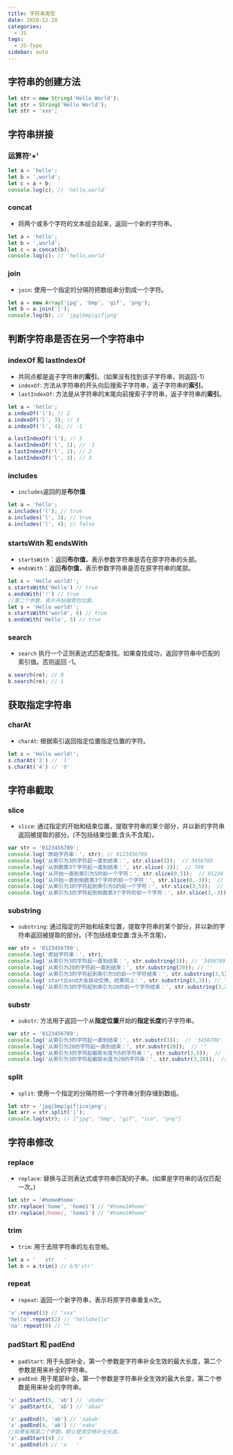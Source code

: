 ```yaml
---
title: 字符串类型
date: 2020-12-28
categories:
  - JS
tags:
  - JS-Type
sidebar: auto
---
```

## 字符串的创建方法
``` js
let str = new String('Hello World');
let str = String('Hello World');
let str = 'xxx';
```
## 字符串拼接
### 运算符'+'
``` js
let a = 'hello';
let b = ',world';
let c = a + b;
console.log(c); // 'hello,world'
```
### concat 
+ 将两个或多个字符的文本组合起来，返回一个新的字符串。
``` js
let a = 'hello';
let b = ',world';
let c = a.concat(b);
console.log(c); // 'hello,world'
```
### join
+ `join`: 使用一个指定的分隔符把数组串分割成一个字符。
```js
let a = new Array('jpg', 'bmp', 'gif', 'png');
let b = a.join('|');
console.log(b); // 'jpg|bmp|gif|png'
```
## 判断字符串是否在另一个字符串中
### indexOf 和 lastIndexOf
+ 共同点都是返子字符串的**索引**。（如果没有找到该子字符串，则返回-1）
+ `indexOf`: 方法从字符串的开头向后搜索子字符串，返子字符串的**索引**。
+ `lastIndexOf`: 方法是从字符串的末尾向前搜索子字符串，返子字符串的**索引**。
``` js
let a = 'hello';
a.indexOf('l'); // 2
a.indexOf('l', 3); // 3
a.indexOf('l', 4); // -1 

a.lastIndexOf('l'); // 3
a.lastIndexOf('l', 1); // -1
a.lastIndexOf('l', 2); // 2
a.lastIndexOf('l', 3); // 3
```
### includes
+ `includes`返回的是**布尔值**
``` js
let a = 'hello';
a.includes('l'); // true
a.includes('l', 3); // true
a.includes('l', 4); // false 
```
### startsWith 和 endsWith
+ `startsWith`：返回**布尔值**，表示参数字符串是否在原字符串的头部。
+ `endsWith`：返回**布尔值**，表示参数字符串是否在原字符串的尾部。
``` js
let s = 'Hello world!';
s.startsWith('Hello') // true
s.endsWith('!') // true
//第二个参数，表示开始搜索的位置。
let s = 'Hello world!';
s.startsWith('world', 6) // true
s.endsWith('Hello', 5) // true
```
### search
+ `search` 执行一个正则表达式匹配查找。如果查找成功，返回字符串中匹配的索引值。否则返回 -1。
``` js
a.search(re); // 0
b.search(re); // 1
```
## 获取指定字符串
### charAt
+ `charAt`: 根据索引返回指定位置指定位置的字符。
``` js
let s = 'Hello world!';
s.charAt('2') // 'l'
s.charAt('4') // '0'
```
## 字符串截取
### slice
+ `slice`: 通过指定的开始和结束位置，提取字符串的某个部分，并以新的字符串返回被提取的部分。(不包括结束位置:含头不含尾)，
``` js
var str = '0123456789';
console.log('原始字符串：', str); // 0123456789
console.log('从索引为3的字符起一直到结束：', str.slice(3));  // 3456789
console.log('从倒数第3个字符起一直到结束：', str.slice(-3));  // 789
console.log('从开始一直到索引为5的前一个字符：', str.slice(0,5));  // 01234
console.log('从开始一直到倒数第3个字符的前一个字符：', str.slice(0,-3));  // 0123456
console.log('从索引为3的字符起到索引为5的前一个字符：', str.slice(3,5));  // 34
console.log('从索引为3的字符起到倒数第3个字符的前一个字符：', str.slice(3,-3));  // 3456
```
### substring
+ `substring`: 通过指定的开始和结束位置，提取字符串的某个部分，并以新的字符串返回被提取的部分。(不包括结束位置:含头不含尾)，
``` js
var str = '0123456789';
console.log('原始字符串：', str);
console.log('从索引为3的字符起一直到结束：', str.substring(3)); // '3456789'
console.log('从索引为20的字符起一直到结束：', str.substring(20)); // ''
console.log('从索引为3的字符起到索引为5的前一个字符结束：', str.substring(3,5)); // '34'
console.log('start比end大会自动交换，结果同上：', str.substring(5,3)); // '34'
console.log('从索引为3的字符起到索引为20的前一个字符结束：', str.substring(3,20)); // '3456789'
```
### substr
+ `substr`: 方法用于返回一个从**指定位置**开始的**指定长度**的子字符串。
``` js
var str = '0123456789';
console.log('从索引为3的字符起一直到结束：', str.substr(3));  // '3456789'
console.log('从索引为20的字符起一直到结束：', str.substr(20));  // ''
console.log('从索引为3的字符起截取长度为5的字符串：', str.substr(3,5));  // '34567'
console.log('从索引为3的字符起截取长度为20的字符串：', str.substr(3,20));  // '3456789'
```
### split
+ `split`: 使用一个指定的分隔符把一个字符串分割存储到数组。
``` js
let str = 'jpg|bmp|gif|ico|png';
let arr = str.split('|');
console.log(str); // ["jpg", "bmp", "gif", "ico", "png"]
```
## 字符串修改
### replace
+ `replace`: 替换与正则表达式或字符串匹配的子串。(如果是字符串的话仅匹配一次。)
``` js
let str = '#home#home'
str.replace('home', 'home1') // "#home1#home"
str.replace(/home/, 'home1') // "#home1#home"
```
### trim
+ `trim`: 用于去除字符串的左右空格。
``` js
let a = '   str   '
let b = a.trim() // b为'str'
```
### repeat
+ `repeat`: 返回一个新字符串，表示将原字符串重复n次。
``` js
'x'.repeat(3) // "xxx"
'hello'.repeat(2) // "hellohello"
'na'.repeat(0) // ""
```
### padStart 和 padEnd
+ `padStart`: 用于头部补全，第一个参数是字符串补全生效的最大长度，第二个参数是用来补全的字符串。
+ `padEnd`: 用于尾部补全，第一个参数是字符串补全生效的最大长度，第二个参数是用来补全的字符串。
``` js
'x'.padStart(5, 'ab') // 'ababx'
'x'.padStart(4, 'ab') // 'abax'

'x'.padEnd(5, 'ab') // 'xabab'
'x'.padEnd(4, 'ab') // 'xaba'
//如果省略第二个参数，默认使用空格补全长度。
'x'.padStart(4) // '   x'
'x'.padEnd(4) // 'x   '
```